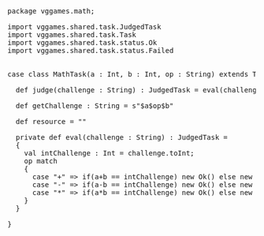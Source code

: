 <pre>package vggames.math;

import vggames.shared.task.JudgedTask
import vggames.shared.task.Task
import vggames.shared.task.status.Ok
import vggames.shared.task.status.Failed


case class MathTask(a : Int, b : Int, op : String) extends Task[Any] {
	
  def judge(challenge : String) : JudgedTask = eval(challenge);

  def getChallenge : String = s"$a$op$b"
  
  def resource = ""
    
  private def eval(challenge : String) : JudgedTask = 
  {
    val intChallenge : Int = challenge.toInt;
    op match
    {
      case "+" => if(a+b == intChallenge) new Ok() else new Failed("Resposta errada, tente novamente!");
      case "-" => if(a-b == intChallenge) new Ok() else new Failed("Resposta errada, tente novamente!");
      case "*" => if(a*b == intChallenge) new Ok() else new Failed("Resposta errada, tente novamente!");
    }
  }
	  
}</pre>